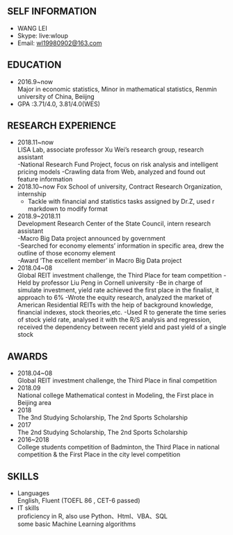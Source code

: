 ## SELF INFORMATION
  - WANG LEI
  - Skype: live:wloup 
  - Email: wl19980902@163.com

## EDUCATION
- 2016.9~now  
  Major in economic statistics, Minor in mathematical statistics, Renmin university of China, Beiijng
- GPA :3.71/4.0, 3.81/4.0(WES)

## RESEARCH EXPERIENCE
- 2018.11~now  
  LISA Lab, associate professor Xu Wei’s research group, research assistant  
  -National Research Fund Project, focus on risk analysis and intelligent pricing models
  -Crawling data from Web, analyzed and found out feature information
- 2018.10~now
  Fox School of university, Contract Research Organization, internship  
  - Tackle with financial and statistics tasks assigned by Dr.Z, used r markdown to modify format
- 2018.9~2018.11  
  Development Research Center of the State Council, intern research assistant  
-Macro Big Data project announced by government  
-Searched for economy elements’ information in specific area, drew the outline of those economy element  
-Award ‘The excellent member’ in Macro Big Data project
- 2018.04~08  
  Global REIT investment challenge, the Third Place for team competition
  -Held by professor Liu Peng in Cornell university 
  -Be in charge of simulate investment, yield rate achieved the first place in the finalist, it approach to 6% 
  -Wrote the equity research, analyzed the market of American Residential REITs with the heip of background knowledge, financial indexes, stock theories,etc.
  -Used R to generate the time series of stock yield rate, analysed it with the R/S analysis and regression, received the dependency between recent yield and past yield of a single stock


## AWARDS
- 2018.04~08  
  Global REIT investment challenge, the Third Place in final competition
- 2018.09  
  National college Mathematical contest in Modeling, the First place in Beijing area
- 2018  
  The 3nd Studying Scholarship, The 2nd Sports Scholarship
- 2017  
  The 2nd Studying Scholarship, The 2nd Sports Scholarship
- 2016~2018  
  College students competition of Badminton, the Third Place in national competition & the First Place in the city level competition 

## SKILLS
- Languages  
English, Fluent (TOEFL 86 , CET-6 passed)
- IT skills  
proficiency in R, also use Python、Html、VBA、SQL  
some basic Machine Learning algorithms 

